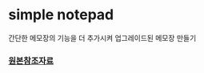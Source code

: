# simple notepad
간단한 메모장의 기능을 더 추가시켜 업그레이드된 메모장 만들기
### [원본참조자료](https://comsperger.tistory.com/510)

